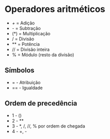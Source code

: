 # Operadores aritméticos

* *+* = Adição
* *-* = Subtração
* (*) = Multiplicação
*  /  = Divisão
* **  = Potência
* //  = Divisão inteira
*  %  = Módulo (resto da divisão)

## Símbolos
* =  - Atribuição
* == - Igualdade

## Ordem de precedência
* 1 - ()
* 2 - **
* 3 - *, /, //, % por ordem de chegada
* 4 - +, -